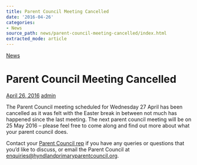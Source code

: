 ```yaml
---
title: Parent Council Meeting Cancelled
date: '2016-04-26'
categories:
- News
source_path: news/parent-council-meeting-cancelled/index.html
extracted_mode: article
---
```

[News](category/news/)

# Parent Council Meeting Cancelled

[April 26, 2016](news/parent-council-meeting-cancelled/) [admin](author/admin/)

The Parent Council meeting scheduled for Wednesday 27 April has been cancelled as it was felt with the Easter break in between not much has happened since the last meeting. The next parent council meeting will be on 25 May 2016 – please feel free to come along and find out more about what your parent council does.

Contact your [Parent Council rep](contact-us/) if you have any queries or questions that you’d like to discuss, or email the Parent Council at [enquiries@hyndlandprimaryparentcouncil.org](mailto:enquiries@hyndlandprimaryparentcouncil.org).
